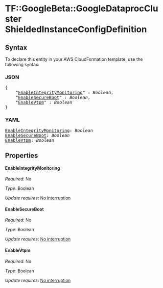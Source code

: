 # TF::GoogleBeta::GoogleDataprocCluster ShieldedInstanceConfigDefinition

## Syntax

To declare this entity in your AWS CloudFormation template, use the following syntax:

### JSON

<pre>
{
    "<a href="#enableintegritymonitoring" title="EnableIntegrityMonitoring">EnableIntegrityMonitoring</a>" : <i>Boolean</i>,
    "<a href="#enablesecureboot" title="EnableSecureBoot">EnableSecureBoot</a>" : <i>Boolean</i>,
    "<a href="#enablevtpm" title="EnableVtpm">EnableVtpm</a>" : <i>Boolean</i>
}
</pre>

### YAML

<pre>
<a href="#enableintegritymonitoring" title="EnableIntegrityMonitoring">EnableIntegrityMonitoring</a>: <i>Boolean</i>
<a href="#enablesecureboot" title="EnableSecureBoot">EnableSecureBoot</a>: <i>Boolean</i>
<a href="#enablevtpm" title="EnableVtpm">EnableVtpm</a>: <i>Boolean</i>
</pre>

## Properties

#### EnableIntegrityMonitoring

_Required_: No

_Type_: Boolean

_Update requires_: [No interruption](https://docs.aws.amazon.com/AWSCloudFormation/latest/UserGuide/using-cfn-updating-stacks-update-behaviors.html#update-no-interrupt)

#### EnableSecureBoot

_Required_: No

_Type_: Boolean

_Update requires_: [No interruption](https://docs.aws.amazon.com/AWSCloudFormation/latest/UserGuide/using-cfn-updating-stacks-update-behaviors.html#update-no-interrupt)

#### EnableVtpm

_Required_: No

_Type_: Boolean

_Update requires_: [No interruption](https://docs.aws.amazon.com/AWSCloudFormation/latest/UserGuide/using-cfn-updating-stacks-update-behaviors.html#update-no-interrupt)

